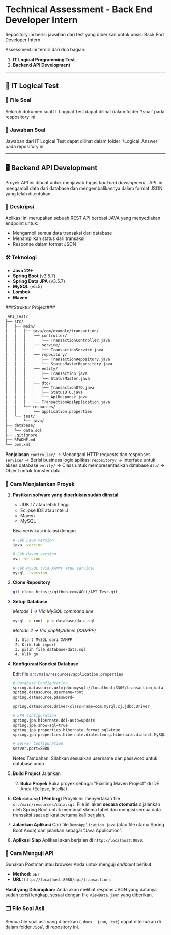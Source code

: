 # Technical Assessment - Back End Developer Intern

Repository ini berisi jawaban dari test yang diberikan untuk posisi Back End Developer Intern.

Assessment ini terdiri dari dua bagian:
1.  **IT Logical Programming Test**
2.  **Backend API Development**

---
## 🧠 IT Logical Test

### 📁 File Soal
Seluruh dokumen soal IT Logical Test dapat dilihat dalam folder '\soal' pada respository ini

### 📄 Jawaban Soal
Jawaban dari IT Logical Test dapat dilihat dalam folder '\Logical_Answer' pada repository ini

---

## 🖥️ Backend API Development

Proyek API ini dibuat untuk menjawab tugas *backend development* . API ini mengambil data dari database dan mengembalikannya dalam format JSON yang telah ditentukan .

### 📖 Deskripsi
Aplikasi ini merupakan sebuah REST API berbasi JAVA yang menyediakan endpoint untuk:
* Mengambil semua data transaksi dari database
* Menampilkan status dari transaksi
* Response dalam format JSON

### 🛠️ Teknologi
* **Java 22+**
* **Spring Boot** (v3.5.7)
* **Spring Data JPA** (v3.5.7)
* **MySQL** (v5.5)
* **Lombok**
* **Maven**

###Struktur Project###
   ```bash
    API_Test/
├── src/
│   ├── main/
│   │   ├── java/com/example/transaction/
│   │   │   ├── controller/
│   │   │   │   └── TransactionController.java     
│   │   │   ├── service/
│   │   │   │   └── TransactionService.java        
│   │   │   ├── repository/
│   │   │   │   ├── TransactionRepository.java     
│   │   │   │   └── StatusMasterRepository.java
│   │   │   ├── entity/
│   │   │   │   ├── Transaction.java               
│   │   │   │   └── StatusMaster.java
│   │   │   ├── dto/
│   │   │   │   ├── TransactionDTO.java            
│   │   │   │   ├── StatusDTO.java
│   │   │   │   └── ApiResponse.java
│   │   │   └── TransactionApiApplication.java      
│   │   └── resources/
│   │       └── application.properties             
│   └── test/
│       └── java/
├── database/
│   └── data.sql                                   
├── .gitignore
├── README.md
└── pom.xml                                          
   ```
**Penjelasan**
`controller/` -> Menangani HTTP requests dan responses
`service/` -> Berisi business logic aplikasi
`repository/` -> Interface untuk akses database
`entity/` -> Class untuk mempresentasikan database
`dto/` -> Object untuk transfer data

### 🚀 Cara Menjalankan Proyek

1. **Pastikan sofware yang diperlukan sudah diinstal**
    * JDK 17 atau lebih tinggi
    * Eclipse IDE atau InteliJ
    * Maven
    * MySQL

   Bisa verivikasi intalasi dengan
    ```bash
   # Cek Java version
   java -version

   # Cek Maven version
   mvn -version

   # Cek MySQL (via XAMPP atau service)
   mysql --version
   ```

2.  **Clone Repository**
    ```bash
    git clone https://github.com/4CeL/API_Test.git
    ```

3. **Setup Database**
   
   *Metode 1 -> Via MySQL command line*
    ```bash
    mysql -u root -p < database/data.sql
    ```
   *Metode 2 -> Via phpMyAdmin (XAMPP)*
   ```bash
    1. Start MySQL dari XAMPP
    2. Klik tab import
    3. pilih file database/data.sql
    4. Klik go
    ```
4. **Konfigurasi Koneksi Database**

   Edit file `src/main/resources/application.properties`
    ```bash
    # Database Configuration
   spring.datasource.url=jdbc:mysql://localhost:3306/transaction_data
   spring.datasource.username=root
   spring.datasource.password=

   spring.datasource.driver-class-name=com.mysql.cj.jdbc.Driver

   # JPA Configuration
   spring.jpa.hibernate.ddl-auto=update
   spring.jpa.show-sql=true
   spring.jpa.properties.hibernate.format_sql=true
   spring.jpa.properties.hibernate.dialect=org.hibernate.dialect.MySQLDialect

   # Server Configuration
   server.port=8080
    ```
   Notes Tambahan:
   Silahkan sesuaikan username dan password untuk database anda

5. **Build Project**
   Jalankan 
   
   2.  **Buka Proyek**
    Buka proyek sebagai "Existing Maven Project" di IDE Anda (Eclipse, IntelliJ).

7.  **Cek `data.sql` (Penting)**
    Proyek ini menyertakan file `src/main/resources/data.sql`. File ini akan **secara otomatis** dijalankan oleh Spring Boot untuk membuat skema tabel dan mengisi semua data transaksi saat aplikasi pertama kali berjalan.

8.  **Jalankan Aplikasi**
    Cari file `DemoApplication.java` (atau file utama Spring Boot Anda) dan jalankan sebagai "Java Application".

9.  **Aplikasi Siap**
    Aplikasi akan berjalan di `http://localhost:8080`.

### 🧪 Cara Menguji API

Gunakan Postman atau browser Anda untuk menguji *endpoint* berikut:

* **Method:** `GET` 
* **URL:** `http://localhost:8080/api/transactions`

**Hasil yang Diharapkan:**
Anda akan melihat respons JSON yang datanya sudah terisi lengkap, sesuai dengan file `viewData.json` yang diberikan.

### 🗂️ File Soal Asli

Semua file soal asli yang diberikan (`.docx`, `.json`, `.txt`) dapat ditemukan di dalam folder `/Soal` di repository ini.
